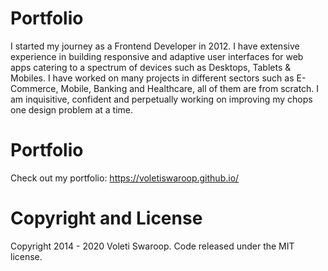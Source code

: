 # Portfolio
I started my journey as a Frontend Developer in 2012. I have extensive experience in building responsive and adaptive user interfaces for web apps catering to a spectrum of devices such as Desktops, Tablets & Mobiles. I have worked on many projects in different sectors such as E-Commerce, Mobile, Banking and Healthcare, all of them are from scratch. I am inquisitive, confident and perpetually working on improving my chops one design problem at a time.

# Portfolio
Check out my portfolio: https://voletiswaroop.github.io/

# Copyright and License
Copyright 2014 - 2020 Voleti Swaroop. Code released under the MIT license.
